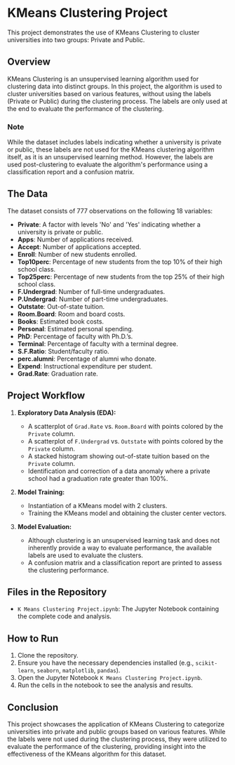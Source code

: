 # KMeans Clustering Project

This project demonstrates the use of KMeans Clustering to cluster universities into two groups: Private and Public.

## Overview

KMeans Clustering is an unsupervised learning algorithm used for clustering data into distinct groups. In this project, the algorithm is used to cluster universities based on various features, without using the labels (Private or Public) during the clustering process. The labels are only used at the end to evaluate the performance of the clustering.

### Note

While the dataset includes labels indicating whether a university is private or public, these labels are not used for the KMeans clustering algorithm itself, as it is an unsupervised learning method. However, the labels are used post-clustering to evaluate the algorithm's performance using a classification report and a confusion matrix.

## The Data

The dataset consists of 777 observations on the following 18 variables:

- **Private**: A factor with levels 'No' and 'Yes' indicating whether a university is private or public.
- **Apps**: Number of applications received.
- **Accept**: Number of applications accepted.
- **Enroll**: Number of new students enrolled.
- **Top10perc**: Percentage of new students from the top 10% of their high school class.
- **Top25perc**: Percentage of new students from the top 25% of their high school class.
- **F.Undergrad**: Number of full-time undergraduates.
- **P.Undergrad**: Number of part-time undergraduates.
- **Outstate**: Out-of-state tuition.
- **Room.Board**: Room and board costs.
- **Books**: Estimated book costs.
- **Personal**: Estimated personal spending.
- **PhD**: Percentage of faculty with Ph.D.’s.
- **Terminal**: Percentage of faculty with a terminal degree.
- **S.F.Ratio**: Student/faculty ratio.
- **perc.alumni**: Percentage of alumni who donate.
- **Expend**: Instructional expenditure per student.
- **Grad.Rate**: Graduation rate.

## Project Workflow

1. **Exploratory Data Analysis (EDA):**
   - A scatterplot of `Grad.Rate` vs. `Room.Board` with points colored by the `Private` column.
   - A scatterplot of `F.Undergrad` vs. `Outstate` with points colored by the `Private` column.
   - A stacked histogram showing out-of-state tuition based on the `Private` column.
   - Identification and correction of a data anomaly where a private school had a graduation rate greater than 100%.

2. **Model Training:**
   - Instantiation of a KMeans model with 2 clusters.
   - Training the KMeans model and obtaining the cluster center vectors.

3. **Model Evaluation:**
   - Although clustering is an unsupervised learning task and does not inherently provide a way to evaluate performance, the available labels are used to evaluate the clusters.
   - A confusion matrix and a classification report are printed to assess the clustering performance.

## Files in the Repository

- `K Means Clustering Project.ipynb`: The Jupyter Notebook containing the complete code and analysis.

## How to Run

1. Clone the repository.
2. Ensure you have the necessary dependencies installed (e.g., `scikit-learn`, `seaborn`, `matplotlib`, `pandas`).
3. Open the Jupyter Notebook `K Means Clustering Project.ipynb`.
4. Run the cells in the notebook to see the analysis and results.

## Conclusion

This project showcases the application of KMeans Clustering to categorize universities into private and public groups based on various features. While the labels were not used during the clustering process, they were utilized to evaluate the performance of the clustering, providing insight into the effectiveness of the KMeans algorithm for this dataset.
